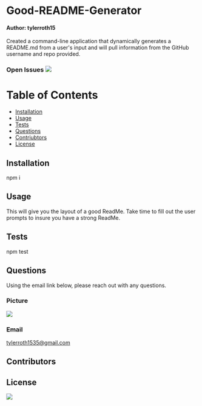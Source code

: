 
# Good-README-Generator
#### Author: tylerroth15

Created a command-line application that dynamically generates a README.md from a user's input and will pull information from the GitHub username and repo provided. 

### Open Issues <img src= "https://img.shields.io/github/issues/tylerroth15/Good-README-Generator">

# Table of Contents
* [Installation](#installation) 
* [Usage](#usage)
* [Tests](#tests)
* [Questions](#questions)
* [Contriubtors](#contributors)
* [License](#license)

## Installation

npm i

## Usage

This will give you the layout of a good ReadMe. Take time to fill out the user prompts to insure you have a strong ReadMe.

## Tests

npm test

## Questions

Using the email link below, please reach out with any questions.

### Picture
<img src="https://avatars0.githubusercontent.com/u/59520608?v=4"> 

### Email

tylerroth1535@gmail.com

## Contributors


## License
<img src="https://img.shields.io/github/license/tylerroth15/Good-README-Generator">

